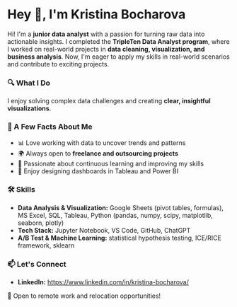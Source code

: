 # Hey 👋, I'm Kristina Bocharova  

Hi! I'm a **junior data analyst** with a passion for turning raw data into actionable insights. I completed the **TripleTen Data Analyst program**, where I worked on real-world projects in **data cleaning, visualization, and business analysis**. Now, I'm eager to apply my skills in real-world scenarios and contribute to exciting projects.  

### 🔍 What I Do  
I enjoy solving complex data challenges and creating **clear, insightful visualizations**.  

### 📌 A Few Facts About Me  
- 📊 Love working with data to uncover trends and patterns  
- 🌍 Always open to **freelance and outsourcing projects**  
- 🚀 Passionate about continuous learning and improving my skills  
- 🎨 Enjoy designing dashboards in Tableau and Power BI  

### 🛠️  Skills  
- **Data Analysis & Visualization:** Google Sheets (pivot tables, formulas), MS Excel, SQL, Tableau, Python (pandas, numpy, scipy, matplotlib, seaborn, plotly)
- **Tech Stack:** Jupyter Notebook, VS Code, GitHub, ChatGPT
- **A/B Test & Machine Learning:** statistical hypothesis testing, ICE/RICE framework, sklearn
 

### 📫 Let's Connect   
- **LinkedIn:** https://www.linkedin.com/in/kristina-bocharova/

📍 Open to remote work and relocation opportunities!  
